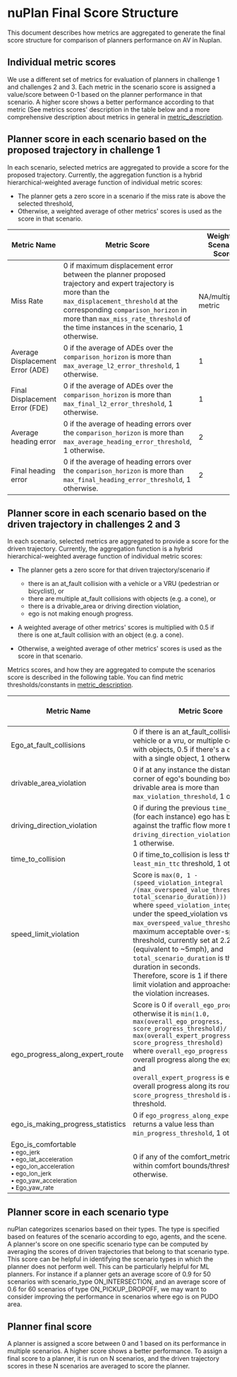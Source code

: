 # nuPlan Final Score Structure

This document describes how metrics are aggregated to generate the final score structure for comparison of planners performance on AV in Nuplan.

## Individual metric scores
We use a different set of metrics for evaluation of planners in challenge 1 and challenges 2 and 3. Each metric in the scenario score is assigned a value/score between 0-1 based on the planner performance in that scenario. A higher score shows a better performance according to that metric (See metrics scores' description in the table below and a more comprehensive description about metrics in general in [metric_description](https://github.com/motional/nuplan-devkit/blob/master/docs/metrics_description.md).

## Planner score in each scenario based on the proposed trajectory in challenge 1
In each scenario, selected metrics are aggregated to provide a score for the proposed trajectory. Currently, the aggregation function is a hybrid hierarchical-weighted average function of individual metric scores:
- The planner gets a zero score in a scenario if the miss rate is above the selected threshold,
- Otherwise, a weighted average of other metrics' scores is used as the score in that scenario.

|  Metric Name        | Metric Score      | Weight in Scenario Score     |
|--------------------|--------------------|---------------------------|
|Miss Rate |0 if maximum displacement error between the planner proposed trajectory and expert trajectory is more than the `max_displacement_threshold` at the corresponding `comparison_horizon` in more than `max_miss_rate_threshold` of the time instances in the scenario, 1 otherwise.|NA/multiplying metric|
|Average Displacement Error (ADE)          |0 if the average of ADEs over the `comparison_horizon` is more than `max_average_l2_error_threshold`, 1  otherwise.|1|
|Final Displacement Error (FDE)          |0 if the average of ADEs over the `comparison_horizon` is more than `max_final_l2_error_threshold`, 1  otherwise.|1|
|Average heading error          |0 if the average of heading errors over the `comparison_horizon` is more than `max_average_heading_error_threshold`, 1  otherwise.|2|
|Final heading error          |0 if the average of heading errors over the `comparison_horizon` is more than `max_final_heading_error_threshold`, 1  otherwise.|2|



## Planner score in each scenario based on the driven trajectory in challenges 2 and 3

In each scenario, selected metrics are aggregated to provide a score for the driven trajectory. Currently, the aggregation function is a hybrid hierarchical-weighted average function of individual metric scores:

 - The planner gets a zero score for that driven trajectory/scenario if 
	- there is an at_fault collision with a vehicle or a VRU (pedestrian or bicyclist), or
	- there are multiple at_fault collisions with objects (e.g. a cone), or
	- there is a drivable_area or driving direction violation, 
	- ego is not making enough progress.
    
 - A weighted average of other metrics' scores is multiplied with 0.5 if there is one at_fault collision with an object (e.g. a cone).
 - Otherwise, a weighted average of other metrics' scores is used as the score in that scenario.

Metrics scores, and how they are aggregated to compute the scenarios score is described in the following table. You can find metric thresholds/constants in [metric_description](https://github.com/motional/nuplan-devkit/blob/master/docs/metrics_description.md).

|  Metric Name        | Metric Score      | Weight in Scenario Score     |
|--------------------|--------------------|---------------------------|
|Ego_at_fault_collisions |0 if there is an at_fault_collision with a vehicle or a vru, or multiple collisions with objects, 0.5 if there's a collision with a single object, 1 otherwise.|NA/multiplying metric|
|drivable_area_violation          |0 if at any instance the distance of a corner of ego's bounding box from the drivable area is more than `max_violation_threshold`, 1  otherwise.|NA/multiplying metric|
|driving_direction_violation          |0 if during the previous `time_horizon` (for each instance) ego has been driving against the traffic flow more than  `driving_direction_violation_threshold`, 1  otherwise.|NA/multiplying metric|
|time_to_collision   |0 if time_to_collision is less than `least_min_ttc` threshold, 1 otherwise. |5|
|speed_limit_violation          | Score is ``max(0, 1 - (speed_violation_integral /(max_overspeed_value_threshold * total_scenario_duration)))``  <br> where ``speed_violation_integral`` is area under the speed_violation vs time graph, ``max_overspeed_value_threshold`` is the maximum acceptable over-speeding threshold, currently set at 2.23 m/s (equivalent to ~5mph), and ``total_scenario_duration`` is the scenario duration in seconds. <br> Therefore, score is 1 if there is no speed limit violation and approaches to 0 as the violation increases.|4|
|ego_progress_along_expert_route         |Score is 0 if `overall_ego_progress<0`, otherwise it is `min(1.0, max(overall_ego_progress, score_progress_threshold)/ max(overall_expert_progress, score_progress_threshold)` <br> where `overall_ego_progress` is ego's overall progress along the expert route, and <br> `overall_expert_progress` is expert overall progress along its route, and <br> `score_progress_threshold` is a small threshold.|5|
|ego_is_making_progress_statistics          | 0 if `ego_progress_along_expert_route` returns a value less than `min_progress_threshold`, 1 otherwise.  |NA/multiplying metric|
|Ego_is_comfortable  <small> <br> •  ego_jerk <br> •  ego_lat_acceleration <br> • ego_lon_acceleration <br> • ego_lon_jerk <br> •  ego_yaw_acceleration <br> • Ego_yaw_rate|0 if any of the comfort_metrics are not within comfort bounds/thresholds and 1 otherwise.|2|

## Planner score in each scenario type

nuPlan categorizes scenarios based on their types. The type is specified based on features of the scenario according to ego, agents, and the scene. A planner's score on one specific scenario type can be computed by averaging the scores of driven trajectories that belong to that scenario type. This score can be helpful in identifying the scenario types in which the planner does not perform well. This can be particularly helpful for ML planners. For instance if a planner gets an average score of 0.9 for 50 scenarios with scenario_type ON_INTERSECTION, and an average score of 0.6 for 60 scenarios of type ON_PICKUP_DROPOFF, we may want to consider improving the performance in scenarios where ego is on PUDO area.

## Planner final score

A planner is assigned a score between 0 and 1 based on its performance in multiple scenarios. A higher score shows a better performance. To assign a final score to a planner, it is run on N scenarios, and the driven trajectory scores in these N scenarios are averaged to score the planner.
